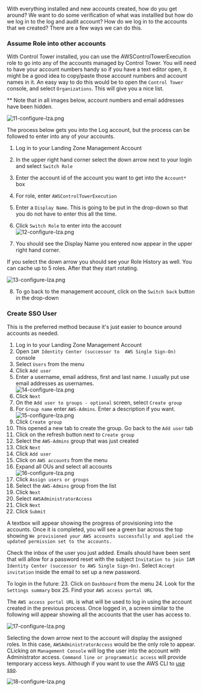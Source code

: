 With everything installed and new accounts created, how do you get around?  We want to do some verification of what was installled
but how do we log in to the log and audit account?  How do we log in to the accounts that we created?  There are a few ways
we can do this.


### Assume Role into other accounts
With Control Tower installed, you can use the AWSControlTowerExecution role to go into any of the accounts managed by
Control Tower.  You will need to have your account numbers handy so if you have a text editor open, it might be a good
idea to copy/paste those account numbers and account names in it. An easy way to do this would be to open the `Control Tower`
console, and select `Organizations`.  This will give you a nice list.    
    
** Note that in all images below, account numbers and email addresses have been hidden.



![11-configure-lza.png](images%2F11-configure-lza.png)    

The process below gets you into the Log account, but the process can be followed to enter into any of your accounts.

1. Log in to your Landing Zone Management Account
2. In the upper right hand corner select the down arrow next to your login and select `Switch Role`
3. Enter the account id of the account you want to get into the `Account*` box
4. For role, enter `AWSControlTowerExecution`
5. Enter a `Display Name`. This is going to be put in the drop-down so that you do not have to enter this all the time.
6. Click `Switch Role` to enter into the account    
![12-configure-lza.png](images%2F12-configure-lza.png)
     
7.  You should see the Display Name you entered now appear in the upper right hand corner.

If you select the down arrow you should see your Role History as well. You can cache up to 5 roles.  After that they start 
rotating.
    
![13-configure-lza.png](images%2F13-configure-lza.png)    

8. To go back to the management account, click on the `Switch back` button in the drop-down


### Create SSO User
This is the preferred method because it's just easier to bounce around accounts as needed.

1. Log in to your Landing Zone Management Account
2. Open `IAM Identity Center (successor to  AWS Single Sign-On)` console
3. Select `Users` from the menu
4. Click `Add user`
5. Enter a username, email address, first and last name.  I usually put use email addresses as usernames.    
![14-configure-lza.png](images%2F14-configure-lza.png)    
6. Click `Next`
7. On the `Add user to groups - optional` screen, select `Create group`
8. For `Group name` enter `AWS-Admins`.  Enter a description if you want.    
![15-configure-lza.png](images%2F15-configure-lza.png)    
9. Click `Create group`
10. This opened a new tab to create the group.  Go back to the `Add user` tab
11. Click on the refresh button next to `Create group`
12. Select the `AWS-Admins` group that was just created
13. Click `Next`
14. Click `Add user`
15. Click on `AWS accounts` from the menu
16. Expand all OUs and select all accounts    
![16-configure-lza.png](images%2F16-configure-lza.png)     
17. Click `Assign users or groups`
18. Select the `AWS-Admins` group from the list
19. Click `Next`
20. Select `AWSAdministratorAccess` 
21. Click `Next`
22. Click `Submit`

A textbox will appear showing the progress of provisioning into the accounts.  Once it is completed, you will see a green bar
across the top showing `We provisioned your AWS accounts successfully and applied the updated permission set to the accounts.`

Check the inbox of the user you just added.  Emails should have been sent that will allow for a password reset with the subject
`Invitation to join IAM Identity Center (successor to AWS Single Sign-On)`.  Select `Accept invitation` inside the email 
to set up a new password.

To login in the future:
23. Click on `Dashboard` from the menu
24. Look for the `Settings summary` box
25. Find your `AWS access portal URL` 

The `AWS access portal URL` is what will be used to log in using the account created in the previous process.  Once logged in,
a screen similar to the following will appear showing all the accounts that the user has access to.

![17-configure-lza.png](images%2F17-configure-lza.png)    
    
Selecting the down arrow next to the account will display the assigned roles. In this case, `AWSAdministratorAccess`
would be the only role to appear.  CLicking on `Management Console` will log the user into the account with Administrator
access.  `Command line or programmatic access` will provide temporary access keys.  Although if you want to use the AWS CLI
to [use sso](https://docs.aws.amazon.com/cli/latest/userguide/cli-configure-sso.html).

![18-configure-lza.png](images%2F18-configure-lza.png)    


